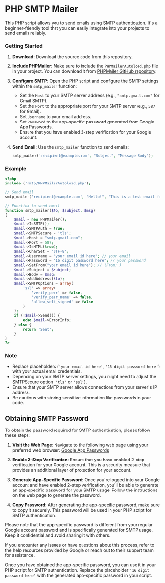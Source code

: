 # PHP SMTP Mailer

This PHP script allows you to send emails using SMTP authentication. It's a beginner-friendly tool that you can easily integrate into your projects to send emails reliably. 

### Getting Started

1. **Download**: Download the source code from this repository.

2. **Include PHPMailer**: Make sure to include the `PHPMailerAutoload.php` file in your project. You can download it from [PHPMailer GitHub repository](https://github.com/PHPMailer/PHPMailer).

3. **Configure SMTP**: Open the PHP script and configure the SMTP settings within the `smtp_mailer` function:
    - Set the `Host` to your SMTP server address (e.g., `"smtp.gmail.com"` for Gmail SMTP).
    - Set the `Port` to the appropriate port for your SMTP server (e.g., `587` for Gmail).
    - Set `Username` to your email address.
    - Set `Password` to the app-specific password generated from Google App Passwords.
    - Ensure that you have enabled 2-step verification for your Google account.

4. **Send Email**: Use the `smtp_mailer` function to send emails:
    ```php
    smtp_mailer('recipient@example.com', "Subject", "Message Body");
    ```

### Example

```php
<?php
include ('smtp/PHPMailerAutoload.php');

// Send email
smtp_mailer('recipient@example.com', "Hello!", "This is a test email from PHP SMTP Mailer.");

// Function to send email
function smtp_mailer($to, $subject, $msg)
{
    $mail = new PHPMailer();
    $mail->IsSMTP();
    $mail->SMTPAuth = true;
    $mail->SMTPSecure = 'tls';
    $mail->Host = "smtp.gmail.com";
    $mail->Port = 587;
    $mail->IsHTML(true);
    $mail->CharSet = 'UTF-8';
    $mail->Username = "your email id here"; // your email
    $mail->Password = "16 digit password here"; // your password
    $mail->SetFrom("your email id here"); // (From: )
    $mail->Subject = $subject;
    $mail->Body = $msg;
    $mail->AddAddress($to);
    $mail->SMTPOptions = array(
        'ssl' => array(
            'verify_peer' => false,
            'verify_peer_name' => false,
            'allow_self_signed' => false
        )
    );
    if (!$mail->Send()) {
        echo $mail->ErrorInfo;
    } else {
        return 'Sent';
    }
}
?>
```

### Note

- Replace placeholders (`'your email id here'`, `'16 digit password here'`) with your actual email credentials.
- Depending on your SMTP server settings, you might need to adjust the SMTPSecure option (`'tls'` or `'ssl'`).
- Ensure that your SMTP server allows connections from your server's IP address.
- Be cautious with storing sensitive information like passwords in your code.



## Obtaining SMTP Password

To obtain the password required for SMTP authentication, please follow these steps:

1. **Visit the Web Page**: Navigate to the following web page using your preferred web browser: [Google App Passwords](https://myaccount.google.com/apppasswords)

2. **Enable 2-Step Verification**: Ensure that you have enabled 2-step verification for your Google account. This is a security measure that provides an additional layer of protection for your account.

3. **Generate App-Specific Password**: Once you're logged into your Google account and have enabled 2-step verification, you'll be able to generate an app-specific password for your SMTP usage. Follow the instructions on the web page to generate the password.

4. **Copy Password**: After generating the app-specific password, make sure to copy it securely. This password will be used in your PHP script for SMTP authentication.

Please note that the app-specific password is different from your regular Google account password and is specifically generated for SMTP usage. Keep it confidential and avoid sharing it with others.

If you encounter any issues or have questions about this process, refer to the help resources provided by Google or reach out to their support team for assistance.

Once you have obtained the app-specific password, you can use it in your PHP script for SMTP authentication. Replace the placeholder `'16 digit password here'` with the generated app-specific password in your script.